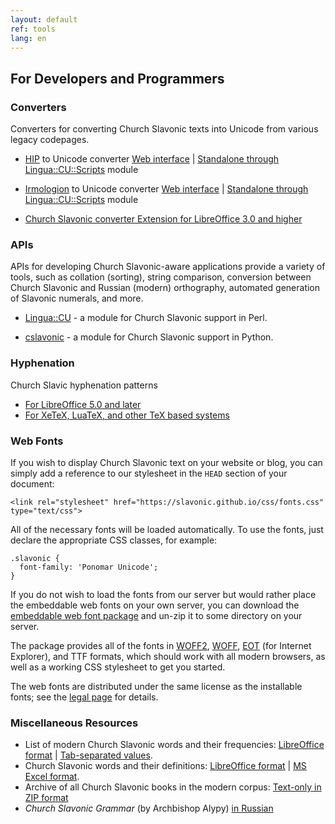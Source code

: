 ```yaml
---
layout: default
ref: tools
lang: en
---
```


## For Developers and Programmers

### Converters

Converters for converting Church Slavonic texts into Unicode from various legacy codepages.

* [HIP](http://orthlib.ru/hip/) to Unicode converter [Web interface](https://www.ponomar.net/cgi-bin/hip2utf.cgi) |
  [Standalone through Lingua::CU::Scripts](https://github.com/typiconman/Perl-Lingua-CU) module

* [Irmologion](http://irmologion.ru/) to Unicode converter [Web interface](https://www.ponomar.net/cgi-bin/ucs2utf.cgi) |
   [Standalone through Lingua::CU::Scripts](https://github.com/typiconman/Perl-Lingua-CU) module

* [Church Slavonic converter Extension for LibreOffice 3.0 and higher](https://extensions.libreoffice.org/extensions/church-slavonic-converter)

### APIs

APIs for developing Church Slavonic-aware applications provide a variety of tools,
such as collation (sorting), string comparison, conversion between Church Slavonic
and Russian (modern) orthography, automated generation of Slavonic numerals, and more.

* [Lingua::CU](https://github.com/typiconman/Perl-Lingua-CU) - a
  module for Church Slavonic support in Perl.
  
* [cslavonic](https://github.com/pgmmpk/cslavonic) - a
   module for Church Slavonic support in Python.

### Hyphenation

Church Slavic hyphenation patterns

* [For LibreOffice 5.0 and later](https://extensions.libreoffice.org/extensions/church-slavonic-dictionary)
* [For XeTeX, LuaTeX, and other TeX based systems](https://github.com/slavonic/cu-tex/tree/master/hyphenation)

### Web Fonts

If you wish to display Church Slavonic text on your website or blog, you can simply
add a reference to our stylesheet in the `HEAD` section of your document:

```
<link rel="stylesheet" href="https://slavonic.github.io/css/fonts.css" type="text/css">
```

All of the necessary fonts will be loaded automatically. To use the fonts, just
declare the appropriate CSS classes, for example:

```
.slavonic {
  font-family: 'Ponomar Unicode';
}
```

If you do not wish to load the fonts from our server but would rather place
the embeddable web fonts on your own server, you can download the
[embeddable web font package](https://www.ponomar.net/files/sci-webfonts.zip)
and un-zip it to some directory on your server. 

The package provides all of the fonts in [WOFF2](https://www.w3.org/TR/WOFF2/),
[WOFF](https://www.w3.org/Fonts/WOFF-FAQ),
[EOT](https://www.w3.org/Submission/EOT/) (for Internet Explorer),
and TTF formats, which should work with all modern browsers, as well as a
working CSS stylesheet to get you started. 

The web fonts are distributed
under the same license as the installable fonts; see the [legal page](legal.html) for details.

### Miscellaneous Resources

* List of modern Church Slavonic words and their frequencies: [LibreOffice format](https://www.ponomar.net/files/wordlist.ods)
  | [Tab-separated values](https://www.ponomar.net/files/wordlist.tsv).
* Church Slavonic words and their definitions: [LibreOffice format](https://www.ponomar.net/files/dictout.ods)
  | [MS Excel format](https://www.ponomar.net/files/dictout.xls).
* Archive of all Church Slavonic books in the modern corpus: [Text-only in ZIP format](https://www.ponomar.net/files/cubooks.zip)
* _Church Slavonic Grammar_ (by Archbishop Alypy) [in Russian](https://www.ponomar.net/files/gama2/toc.html)


